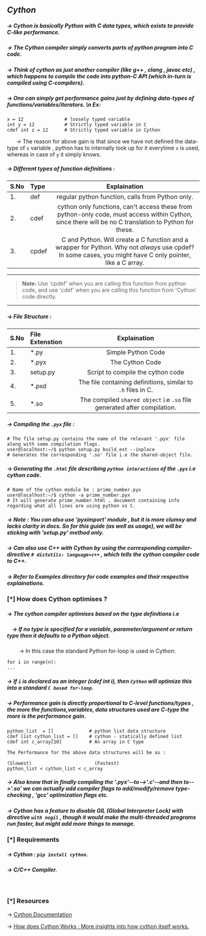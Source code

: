 ## *Cython*

##### -> Cython is basically Python with C data types, which exists to provide C-like performance. 
##### -> The Cython compiler simply converts parts of python program into C code.
##### -> Think of cython as just another compiler (like g++ , clang , javac etc) , which happens to compile the code into python-C API (which in-turn is compiled using C-compilers).
##### -> One can simply get performance gains just by defining data-types of functions/variables/iterators. \n Ex:
```
x = 12               # loosely typed variable 
int y = 12           # Strictly typed variable in C
cdef int z = 12      # Strictly typed variable in Cython
```
&nbsp;&nbsp;&nbsp; &nbsp;&nbsp;-> The reason for above gain is that since we have not defined the data-type of `x` variable , python has to internally look up for it everytime `x` is used, whereas in case of `y` it simply knows.

##### -> Different types of function definitions : 

|S.No| Type    | Explaination                                                                                                                                               |
|----|:--------|:----------------------------------------------------------------------------------------------------------------------------------------------------------:|
|1.  | def     | regular python function, calls from Python only.                                                                                                           |
|2.  | cdef    | cython only functions, can't access these from python-only code, must access within Cython, since there will be no C translation to Python for these.      |
|3.  | cpdef   | C and Python. Will create a C function and a wrapper for Python. Why not *always* use cpdef? In some cases, you might have C only pointer, like a C array. |

---
> **Note:** Use 'cpdef' when you are calling this function from python code, and use 'cdef'  when you are calling this function from 'Cython' code directly.
---

##### -> File Structure : 
|S.No| File Extenstion  | Explaination                                                              |
|----|:-----------------|:-------------------------------------------------------------------------:|
|1.  | \*.py            | Simple Python Code                                                        |
|2.  | \*.pyx           | The Cython Code                                                           |
|3.  | setup.py         | Script to compile the cython code                                         |
|4.  | \*.pxd           | The file containing definitions, similar to `.h` files in C.              |
|5.  | \*.so            | The compiled `shared object` i.e `.so` file generated after compilation.  |

##### -> Compiling the `.pyx` file :
```
# The file setup.py contains the name of the relevant '.pyx' file along with some compilation flags.
user@localhost:~/$ python setup.py build_ext --inplace
# Generates the corresponding '.so' file i.e the shared-object file.
```
##### -> Generating the `.html` file describing `python interactions` of the `.pyx` i.e cython code.
```
# Name of the cython module be : prime_number.pyx
user@localhost:~/$ cython -a prime_number.pyx
# It will generate prime_number.html , document containing info regarding what all lines are using python vs C.
```

##### -> Note : You can also use 'pyximport' module , but it is more clumsy and lacks clarity in docs. So for this guide (as well as usage), we will be sticking with 'setup.py' method only. 

##### -> Can also use C++ with Cython by using the corresponding compiler-directive `# distutils: language=c++` , which tells the cython compiler code to C++.
##### -> Refer to Examples directory for code examples and their respective explainations.

### [\*] How does Cython optimises ?
##### -> The cython compiler optimises based on the type definitions i.e
##### &nbsp; &nbsp; -> If no type is specified for a variable, parameter/argument or return type then it defaults to a Python object.
&nbsp; &nbsp; &nbsp; &nbsp; -> In this case the standard Python for-loop is used in Cython:
```
for i in range(n):
...
```
##### -> If `i` is declared as an integer (cdef int i), then `Cython` will optimize this into a standard *`C based for-loop`*.

##### -> Performance gain is directly proportional to C-level functions/types , the more the functions,variables, data structures used are C-type the more is the performance gain.
```
python_list  = []             # python list data structure
cdef list cython_list = []    # cython - statically defined list
cdef int c_array[10]          # An array in C type  

The Performance for the above data structures will be as :

(Slowest)                       (Fastest)
python_list < cython_list < c_array
```
##### -> Also know that in finally compiling the '.pyx'--to-->'.c'--and then to-->'.so' we can actually add compiler flags to add/modify/remove type-checking , 'gcc'  optimization flags etc.
##### -> Cython has a feature to disable GIL (Global Interpreter Lock) with directive `with nogil` , though it would make the multi-threaded programs run faster, but might add  more things to manage.

### [\*] Requirements
##### -> Cython : `pip install cython`.
##### -> C/C++ Compiler.


</br>

### [\*] Resources
->  <a href="https://cython.readthedocs.io/en/latest/src/tutorial/cython_tutorial.html#the-basics-of-cython">Cython Documentation </a>

->  <a href="https://wstein.org/wiki/attachments/2008(2f)sageseminar(2f)kantor/slides.pdf">How does Cython Works : More insights into how cython itself works.</a>
